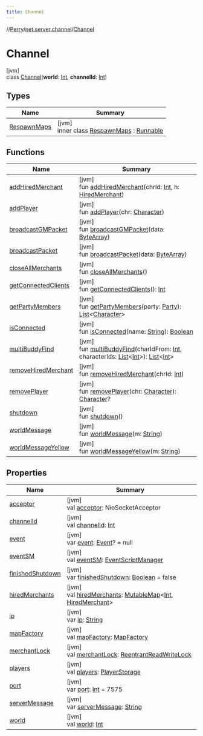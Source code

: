 ```yaml
---
title: Channel
---
```

//[Perry](../../../index.html)/[net.server.channel](../index.html)/[Channel](index.html)



# Channel



[jvm]\
class [Channel](index.html)(**world**: [Int](https://kotlinlang.org/api/latest/jvm/stdlib/kotlin/-int/index.html), **channelId**: [Int](https://kotlinlang.org/api/latest/jvm/stdlib/kotlin/-int/index.html))



## Types


| Name | Summary |
|---|---|
| [RespawnMaps](-respawn-maps/index.html) | [jvm]<br>inner class [RespawnMaps](-respawn-maps/index.html) : [Runnable](https://docs.oracle.com/javase/8/docs/api/java/lang/Runnable.html) |


## Functions


| Name | Summary |
|---|---|
| [addHiredMerchant](add-hired-merchant.html) | [jvm]<br>fun [addHiredMerchant](add-hired-merchant.html)(chrId: [Int](https://kotlinlang.org/api/latest/jvm/stdlib/kotlin/-int/index.html), h: [HiredMerchant](../../server.maps/-hired-merchant/index.html)) |
| [addPlayer](add-player.html) | [jvm]<br>fun [addPlayer](add-player.html)(chr: [Character](../../client/-character/index.html)) |
| [broadcastGMPacket](broadcast-g-m-packet.html) | [jvm]<br>fun [broadcastGMPacket](broadcast-g-m-packet.html)(data: [ByteArray](https://kotlinlang.org/api/latest/jvm/stdlib/kotlin/-byte-array/index.html)) |
| [broadcastPacket](broadcast-packet.html) | [jvm]<br>fun [broadcastPacket](broadcast-packet.html)(data: [ByteArray](https://kotlinlang.org/api/latest/jvm/stdlib/kotlin/-byte-array/index.html)) |
| [closeAllMerchants](close-all-merchants.html) | [jvm]<br>fun [closeAllMerchants](close-all-merchants.html)() |
| [getConnectedClients](get-connected-clients.html) | [jvm]<br>fun [getConnectedClients](get-connected-clients.html)(): [Int](https://kotlinlang.org/api/latest/jvm/stdlib/kotlin/-int/index.html) |
| [getPartyMembers](get-party-members.html) | [jvm]<br>fun [getPartyMembers](get-party-members.html)(party: [Party](../../net.server.world/-party/index.html)): [List](https://kotlinlang.org/api/latest/jvm/stdlib/kotlin.collections/-list/index.html)<[Character](../../client/-character/index.html)> |
| [isConnected](is-connected.html) | [jvm]<br>fun [isConnected](is-connected.html)(name: [String](https://kotlinlang.org/api/latest/jvm/stdlib/kotlin/-string/index.html)): [Boolean](https://kotlinlang.org/api/latest/jvm/stdlib/kotlin/-boolean/index.html) |
| [multiBuddyFind](multi-buddy-find.html) | [jvm]<br>fun [multiBuddyFind](multi-buddy-find.html)(charIdFrom: [Int](https://kotlinlang.org/api/latest/jvm/stdlib/kotlin/-int/index.html), characterIds: [List](https://kotlinlang.org/api/latest/jvm/stdlib/kotlin.collections/-list/index.html)<[Int](https://kotlinlang.org/api/latest/jvm/stdlib/kotlin/-int/index.html)>): [List](https://kotlinlang.org/api/latest/jvm/stdlib/kotlin.collections/-list/index.html)<[Int](https://kotlinlang.org/api/latest/jvm/stdlib/kotlin/-int/index.html)> |
| [removeHiredMerchant](remove-hired-merchant.html) | [jvm]<br>fun [removeHiredMerchant](remove-hired-merchant.html)(chrId: [Int](https://kotlinlang.org/api/latest/jvm/stdlib/kotlin/-int/index.html)) |
| [removePlayer](remove-player.html) | [jvm]<br>fun [removePlayer](remove-player.html)(chr: [Character](../../client/-character/index.html)): [Character](../../client/-character/index.html)? |
| [shutdown](shutdown.html) | [jvm]<br>fun [shutdown](shutdown.html)() |
| [worldMessage](world-message.html) | [jvm]<br>fun [worldMessage](world-message.html)(m: [String](https://kotlinlang.org/api/latest/jvm/stdlib/kotlin/-string/index.html)) |
| [worldMessageYellow](world-message-yellow.html) | [jvm]<br>fun [worldMessageYellow](world-message-yellow.html)(m: [String](https://kotlinlang.org/api/latest/jvm/stdlib/kotlin/-string/index.html)) |


## Properties


| Name | Summary |
|---|---|
| [acceptor](acceptor.html) | [jvm]<br>val [acceptor](acceptor.html): NioSocketAcceptor |
| [channelId](channel-id.html) | [jvm]<br>val [channelId](channel-id.html): [Int](https://kotlinlang.org/api/latest/jvm/stdlib/kotlin/-int/index.html) |
| [event](event.html) | [jvm]<br>var [event](event.html): [Event](../../server.events.gm/-event/index.html)? = null |
| [eventSM](event-s-m.html) | [jvm]<br>val [eventSM](event-s-m.html): [EventScriptManager](../../scripting.event/-event-script-manager/index.html) |
| [finishedShutdown](finished-shutdown.html) | [jvm]<br>var [finishedShutdown](finished-shutdown.html): [Boolean](https://kotlinlang.org/api/latest/jvm/stdlib/kotlin/-boolean/index.html) = false |
| [hiredMerchants](hired-merchants.html) | [jvm]<br>val [hiredMerchants](hired-merchants.html): [MutableMap](https://kotlinlang.org/api/latest/jvm/stdlib/kotlin.collections/-mutable-map/index.html)<[Int](https://kotlinlang.org/api/latest/jvm/stdlib/kotlin/-int/index.html), [HiredMerchant](../../server.maps/-hired-merchant/index.html)> |
| [ip](ip.html) | [jvm]<br>var [ip](ip.html): [String](https://kotlinlang.org/api/latest/jvm/stdlib/kotlin/-string/index.html) |
| [mapFactory](map-factory.html) | [jvm]<br>val [mapFactory](map-factory.html): [MapFactory](../../server.maps/-map-factory/index.html) |
| [merchantLock](merchant-lock.html) | [jvm]<br>val [merchantLock](merchant-lock.html): [ReentrantReadWriteLock](https://docs.oracle.com/javase/8/docs/api/java/util/concurrent/locks/ReentrantReadWriteLock.html) |
| [players](players.html) | [jvm]<br>val [players](players.html): [PlayerStorage](../../net.server/-player-storage/index.html) |
| [port](port.html) | [jvm]<br>var [port](port.html): [Int](https://kotlinlang.org/api/latest/jvm/stdlib/kotlin/-int/index.html) = 7575 |
| [serverMessage](server-message.html) | [jvm]<br>var [serverMessage](server-message.html): [String](https://kotlinlang.org/api/latest/jvm/stdlib/kotlin/-string/index.html) |
| [world](world.html) | [jvm]<br>val [world](world.html): [Int](https://kotlinlang.org/api/latest/jvm/stdlib/kotlin/-int/index.html) |

